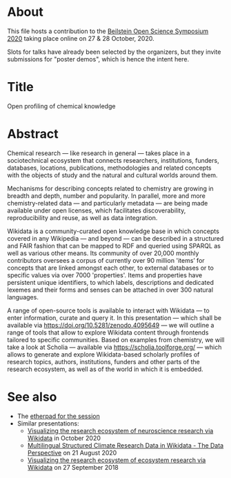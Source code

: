# About

This file hosts a contribution to the [Beilstein Open Science Symposium 2020](https://web.archive.org/web/20201016172948/https://www.beilstein-institut.de/en/symposia/open-science/) taking place online on 27 & 28 October, 2020.

Slots for talks have already been selected by the organizers, but they invite submissions for "poster demos", which is hence the intent here.

# Title

Open profiling of chemical knowledge

# Abstract

Chemical research — like research in general — takes place in a sociotechnical ecosystem that connects researchers, institutions, funders, databases, locations, publications, methodologies and related concepts with the objects of study and the natural and cultural worlds around them.

Mechanisms for describing concepts related to chemistry are growing in breadth and depth, number and popularity. In parallel, more and more chemistry-related data — and particularly metadata — are being made available under open licenses, which facilitates discoverability, reproducibility and reuse, as well as data integration.

Wikidata is a community-curated open knowledge base in which concepts covered in any Wikipedia — and beyond — can be described in a structured and FAIR fashion that can be mapped to RDF and queried using SPARQL as well as various other means. Its community of over 20,000 monthly contributors oversees a corpus of currently over 90 million 'items’ for concepts that are linked amongst each other, to external databases or to specific values via over 7000 'properties'. Items and properties have persistent unique identifiers, to which labels, descriptions and dedicated lexemes and their forms and senses can be attached in over 300 natural languages.

A range of open-source tools is available to interact with Wikidata — to enter information, curate and query it. In this presentation — which shall be available via https://doi.org/10.5281/zenodo.4095649 — we will outline a range of tools that allow to explore Wikidata content through frontends tailored to specific communities. Based on examples from chemistry, we will take a look at Scholia — available via https://scholia.toolforge.org/ — which allows to generate and explore Wikidata-based scholarly profiles of research topics, authors, institutions, funders and other parts of the research ecosystem, as well as of the world in which it is embedded.


# See also

* The [etherpad for the session](https://etherpad.wikimedia.org/p/zenodo.4095649)
* Similar presentations:
  - [Visualizing the research ecosystem of neuroscience research via Wikidata](https://github.com/Daniel-Mietchen/events/blob/master/neuromatch3.md) in October 2020
  - [Multilingual Structured Climate Research Data in Wikidata - The Data Perspective](data-science-in-climate-and-climate-impact-research.md) on 21 August 2020
  - [Visualizing the research ecosystem of ecosystem research via Wikidata](https://github.com/Daniel-Mietchen/events/blob/master/ICEI2018-research-ecosystem.md) on 27 September 2018
  
